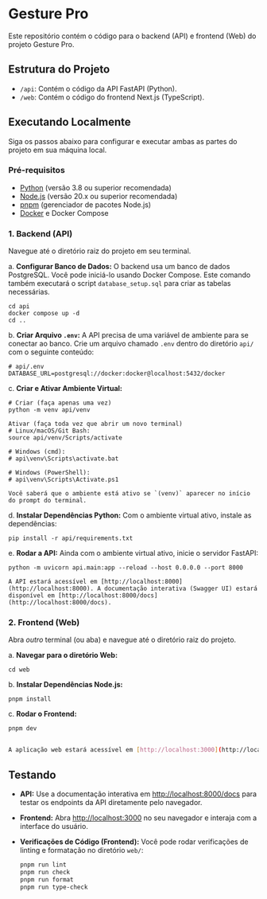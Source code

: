 # Gesture Pro

Este repositório contém o código para o backend (API) e frontend (Web) do projeto Gesture Pro.

## Estrutura do Projeto

-   `/api`: Contém o código da API FastAPI (Python).
-   `/web`: Contém o código do frontend Next.js (TypeScript).

## Executando Localmente

Siga os passos abaixo para configurar e executar ambas as partes do projeto em sua máquina local.

### Pré-requisitos

-   [Python](https://www.python.org/) (versão 3.8 ou superior recomendada)
-   [Node.js](https://nodejs.org/) (versão 20.x ou superior recomendada)
-   [pnpm](https://pnpm.io/installation) (gerenciador de pacotes Node.js)
-   [Docker](https://www.docker.com/products/docker-desktop/) e Docker Compose

### 1. Backend (API)

Navegue até o diretório raiz do projeto em seu terminal.

a.  **Configurar Banco de Dados:**
    O backend usa um banco de dados PostgreSQL. Você pode iniciá-lo usando Docker Compose. Este comando também executará o script `database_setup.sql` para criar as tabelas necessárias.

    cd api
    docker compose up -d
    cd ..

b.  **Criar Arquivo `.env`:**
    A API precisa de uma variável de ambiente para se conectar ao banco. Crie um arquivo chamado `.env` dentro do diretório `api/` com o seguinte conteúdo:

    # api/.env
    DATABASE_URL=postgresql://docker:docker@localhost:5432/docker

c.  **Criar e Ativar Ambiente Virtual:**

    # Criar (faça apenas uma vez)
    python -m venv api/venv

    Ativar (faça toda vez que abrir um novo terminal)
    # Linux/macOS/Git Bash:
    source api/venv/Scripts/activate

    # Windows (cmd):
    # api\venv\Scripts\activate.bat

    # Windows (PowerShell):
    # api\venv\Scripts\Activate.ps1
    
    Você saberá que o ambiente está ativo se `(venv)` aparecer no início do prompt do terminal.

d.  **Instalar Dependências Python:**
    Com o ambiente virtual ativo, instale as dependências:

    pip install -r api/requirements.txt

e.  **Rodar a API:**
    Ainda com o ambiente virtual ativo, inicie o servidor FastAPI:

    python -m uvicorn api.main:app --reload --host 0.0.0.0 --port 8000

    A API estará acessível em [http://localhost:8000](http://localhost:8000). A documentação interativa (Swagger UI) estará disponível em [http://localhost:8000/docs](http://localhost:8000/docs).

### 2. Frontend (Web)

Abra *outro* terminal (ou aba) e navegue até o diretório raiz do projeto.

a.  **Navegar para o diretório Web:**

    cd web

b.  **Instalar Dependências Node.js:**

    pnpm install

c.  **Rodar o Frontend:**
```bash
pnpm dev


A aplicação web estará acessível em [http://localhost:3000](http://localhost:3000) (ou outra porta indicada pelo Next.js).
```

## Testando

-   **API:** Use a documentação interativa em [http://localhost:8000/docs](http://localhost:8000/docs) para testar os endpoints da API diretamente pelo navegador.
-   **Frontend:** Abra [http://localhost:3000](http://localhost:3000) no seu navegador e interaja com a interface do usuário.
-   **Verificações de Código (Frontend):** Você pode rodar verificações de linting e formatação no diretório `web/`:

    ```bash
    pnpm run lint
    pnpm run check
    pnpm run format
    pnpm run type-check
    ```
